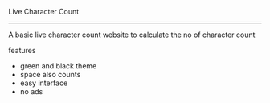 Live Character Count
_________________________
A basic live character count website to calculate the no of character count

features
* green and black theme
* space also counts
* easy interface
* no ads
